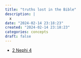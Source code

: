 ```yaml
---
title: "truths lost in the Bible"
description: |
  x
date: "2024-02-14 23:18:23"  
created: "2024-02-14 23:18:23"
categories: concepts  
draft: false
---
```


- [2 Nephi 4](../christianity/2-nephi-4-prophecy-of-another-branch.md)

